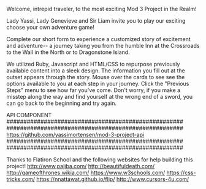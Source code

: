 Welcome, intrepid traveler, to the most exciting Mod 3 Project in the Realm!

Lady Yassi, Lady Genevieve and Sir Liam invite you to play our exciting choose your own adventure game!  

Complete our short form to experience a customized story of excitement and adventure-- a journey taking you from the humble Inn at the Crossroads to the Wall in the North or to Dragonstone Island.

We utilized Ruby, Javascript and HTML/CSS to repurpose previously available content into a sleek design.  The information you fill out at the outset appears through the story. Mouse over the cards to see see the options available to you at each step in your journey.  Click the "Previous Steps" menu to see how far you've come.  Don't worry, if you make a misstep along the way and find yourself at the wrong end of a sword, you can go back to the beginning and try again.

API COMPONENT  
####################################################
####################################################
https://github.com/yassimortensen/mod-3-project-api
####################################################
####################################################

Thanks to Flatiron School and the following websites for help building this project!
http://www.pajiba.com/
http://beautifuldeath.com/
http://gameofthrones.wikia.com/
https://www.w3schools.com/
https://css-tricks.com/
https://nnattawat.github.io/flip/
http://www.cursors-4u.com/
